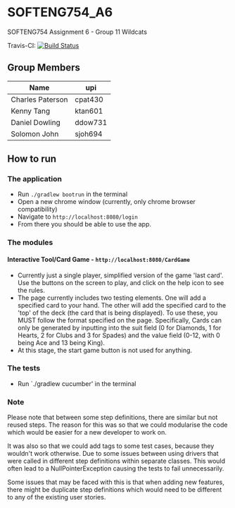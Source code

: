# SOFTENG754_A6
SOFTENG754 Assignment 6 - Group 11 Wildcats

Travis-CI: [![Build Status](https://travis-ci.com/kennyt12237/SOFTENG754_A6.svg?token=mtqsBvbc9xThEpxPsTqd&branch=main)](https://github.com/kennyt12237/SOFTENG754_A6)

Group Members
---

| Name              | upi       |
| ----------------- | --------- |
| Charles Paterson  | cpat430   |
| Kenny Tang        | ktan601   |
| Daniel Dowling    | ddow731   |
| Solomon John      | sjoh694   |

## How to run

### The application

- Run `./gradlew bootrun` in the terminal
- Open a new chrome window (currently, only chrome browser compatibility)
- Navigate to `http://localhost:8080/login`
- From there you should be able to use the app.

### The modules
#### Interactive Tool/Card Game - `http://localhost:8080/CardGame`
- Currently just a single player, simplified version of the game 'last card'. Use the buttons on the screen
  to play, and click on the help icon to see the rules.
- The page currently includes two testing elements. One will add a specified card to your hand. The other will add
  the specified card to the 'top' of the deck (the card that is being displayed). To use these, you MUST follow the 
  format specified on the page. Specifically, Cards can only be generated by inputting into the suit field
  (0 for Diamonds, 1 for Hearts, 2 for Clubs and 3 for Spades) and the value field (0-12, with 0 being Ace and 
  13 being King). 
- At this stage, the start game button is not used for anything.

### The tests

- Run `./gradlew cucumber' in the terminal

### Note

Please note that between some step definitions, there are similar but not reused steps. The reason for this was so 
that we could modularise the code which would be easier for a new developer to work on.

It was also so that we could add tags to some test cases, because they wouldn't work otherwise. Due to some issues 
between using drivers that were called in different step definitions within separate classes.
This would often lead to a NullPointerException causing the tests to fail unnecessarily.

Some issues that may be faced with this is that when adding new features, there might be duplicate step
definitions which would need to be different to any of the existing user stories.
